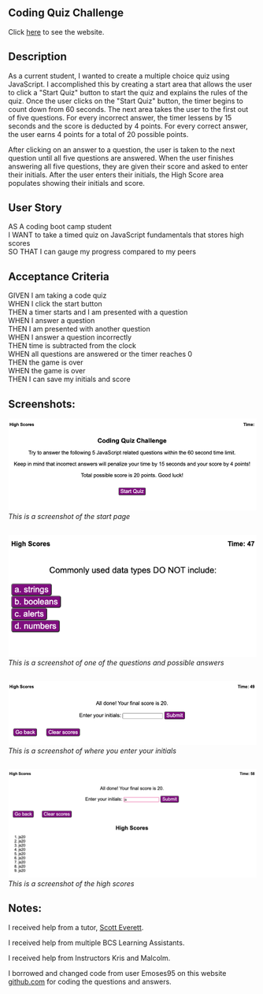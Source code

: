 ## Coding Quiz Challenge

Click [here](https://jenstem.github.io/Coding-Quiz-Challenge/) to see the website.

## Description

As a current student, I wanted to create a multiple choice quiz using JavaScript.  I accomplished this by creating a start area that allows the user to click a "Start Quiz" button to start the quiz and explains the rules of the quiz.  Once the user clicks on the "Start Quiz" button, the timer begins to count down from 60 seconds.  The next area takes the user to the first out of five questions.  For every incorrect answer, the timer lessens by 15 seconds and the score is deducted by 4 points.  For every correct answer, the user earns 4 points for a total of 20 possible points.

After clicking on an answer to a question, the user is taken to the next question until all five questions are answered.  When the user finishes answering all five questions, they are given their score and asked to enter their initials.  After the user enters their initials, the High Score area populates showing their initials and score.

## User Story

AS A coding boot camp student\
I WANT to take a timed quiz on JavaScript fundamentals that stores high scores\
SO THAT I can gauge my progress compared to my peers

## Acceptance Criteria

GIVEN I am taking a code quiz\
WHEN I click the start button\
THEN a timer starts and I am presented with a question\
WHEN I answer a question\
THEN I am presented with another question\
WHEN I answer a question incorrectly\
THEN time is subtracted from the clock\
WHEN all questions are answered or the timer reaches 0\
THEN the game is over\
WHEN the game is over\
THEN I can save my initials and score

## Screenshots:

![](https://github.com/jenstem/Coding-Quiz-Challenge/blob/main/images/startpage.png)
    *This is a screenshot of the start page*
##

![](https://github.com/jenstem/Coding-Quiz-Challenge/blob/main/images/question.png)
    *This is a screenshot of one of the questions and possible answers*
##

![](https://github.com/jenstem/Coding-Quiz-Challenge/blob/main/images/initialspage.png)
    *This is a screenshot of where you enter your initials*
##

![](https://github.com/jenstem/Coding-Quiz-Challenge/blob/main/images/highscore.png)
    *This is a screenshot of the high scores*
##

## Notes:

I received help from a tutor, [Scott Everett](https://calendly.com/fsf-tutor-team/scott-everett?month=2023-06).

I received help from multiple BCS Learning Assistants.

I received help from Instructors Kris and Malcolm.

I borrowed and changed code from user Emoses95 on this website [github.com](https://github.com/Emoses95/Code-Quiz/blob/main/assets/js/script.js) for coding the questions and answers.